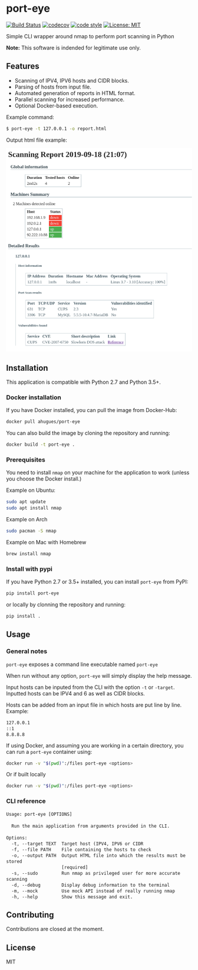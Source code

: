 # port-eye

[![Build Status](https://travis-ci.org/aHugues/port-eye.svg?branch=master)](https://travis-ci.org/aHugues/port-eye)
[![codecov](https://codecov.io/gh/aHugues/port-eye/branch/master/graph/badge.svg)](https://codecov.io/gh/aHugues/port-eye)
[![code style](https://img.shields.io/badge/code_style-black-black)](https://github.com/psf/black)
[![License: MIT](https://img.shields.io/badge/License-MIT-yellow.svg)](https://opensource.org/licenses/MIT)

Simple CLI wrapper around nmap to perform port scanning in Python

**Note:** This software is indended for legitimate use only.

## Features

- Scanning of IPV4, IPV6 hosts and CIDR blocks.
- Parsing of hosts from input file.
- Automated generation of reports in HTML format.
- Parallel scanning for increased performance.
- Optional Docker-based execution.

Example command:
```bash
$ port-eye -t 127.0.0.1 -o report.html
```

Output html file example: 

![Example output](images/example_output.png)

## Installation

This application is compatible with Python 2.7 and Python 3.5+.

### Docker installation

If you have Docker installed, you can pull the image from Docker-Hub:

```bash
docker pull ahugues/port-eye
````

You can also build the image by cloning the repository and running: 

```bash
docker build -t port-eye .
```


### Prerequisites

You need to install `nmap` on your machine for the application to work (unless you choose the Docker install.)

Example on Ubuntu: 

```bash
sudo apt update
sudo apt install nmap
```

Example on Arch

```bash
sudo pacman -S nmap
``` 

Example on Mac with Homebrew

```bash
brew install nmap
```

### Install with pypi

If you have Python 2.7 or 3.5+ installed, you can install `port-eye` from PyPI:

```bash
pip install port-eye
```

or locally by clonning the repository and running:

```bash
pip install .
```


## Usage

### General notes

`port-eye` exposes a command line executable named `port-eye`

When run without any option, `port-eye` will simply display the help message.

Input hosts can be inputed from the CLI with the option `-t` or `-target`. Inputted hosts 
can be IPV4 and 6 as well as CIDR blocks. 

Hosts can be added from an input file in which hosts are put line by line. Example: 
```
127.0.0.1
::1
8.8.8.8
```

If using Docker, and assuming you are working in a certain directory, you can run a `port-eye` container using:

```bash
docker run -v "$(pwd)":/files port-eye <options>
```

Or if built locally

```bash
docker run -v "$(pwd)":/files port-eye <options>
```

### CLI reference

```
Usage: port-eye [OPTIONS]

  Run the main application from arguments provided in the CLI.

Options:
  -t, --target TEXT  Target host (IPV4, IPV6 or CIDR
  -f, --file PATH    File containing the hosts to check
  -o, --output PATH  Output HTML file into which the results must be stored
                     [required]
  -s, --sudo         Run nmap as privileged user for more accurate scanning
  -d, --debug        Display debug information to the terminal
  -m, --mock         Use mock API instead of really running nmap
  -h, --help         Show this message and exit.
```

## Contributing

Contributions are closed at the moment.

## License

MIT
